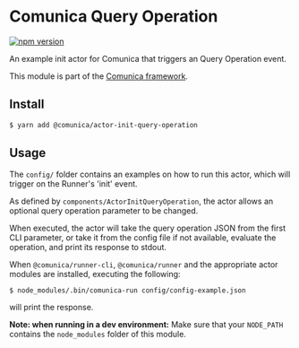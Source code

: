 # Comunica Query Operation

[![npm version](https://badge.fury.io/js/%40comunica%2Factor-init-query-operation.svg)](https://www.npmjs.com/package/@comunica/actor-init-query-operation)

An example init actor for Comunica that triggers an Query Operation event.

This module is part of the [Comunica framework](https://github.com/comunica/comunica).

## Install

```bash
$ yarn add @comunica/actor-init-query-operation
```

## Usage

The `config/` folder contains an examples on how to run this actor,
which will trigger on the Runner's 'init' event.

As defined by `components/ActorInitQueryOperation`,
the actor allows an optional query operation parameter to be changed.

When executed, the actor will take the query operation JSON from the first CLI parameter,
or take it from the config file if not available,
evaluate the operation, and print its response to stdout.

When `@comunica/runner-cli`, `@comunica/runner` and the appropriate actor modules are installed,
executing the following:

```
$ node_modules/.bin/comunica-run config/config-example.json
```

will print the response.

**Note: when running in a dev environment:**
Make sure that your `NODE_PATH` contains the `node_modules` folder of this module.
